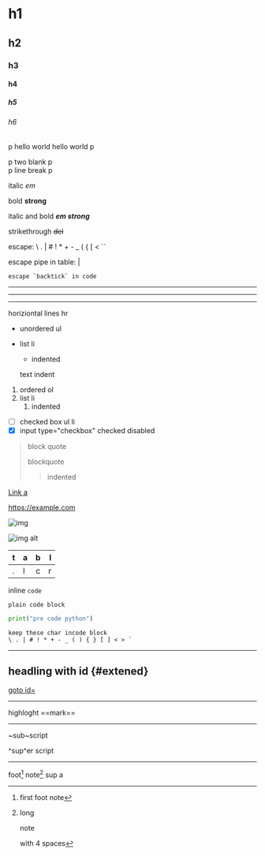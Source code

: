 # h1

## h2

### h3

#### h4

##### h5

###### h6

p hello world 
hello world p

p two blank p  
p line break p

italic *em*

bold **strong**

italic and bold ***em strong***

strikethrough ~~del~~

escape: \\ \. \| \# \! \* \+ \- \_ \( \{ \[ \< \``

escape pipe in table: &#124;

``escape `backtick` in code``

---

***

___

horiziontal lines hr

- unordered ul
- list li
    - indented
    
    text indent

1. ordered ol
2. list li
    1. indented

- [ ] checked box ul li
- [x] input type="checkbox" checked  disabled

> block quote
>
> blockquote
>
> > indented

[Link a](https://example.com)

<https://example.com>

![img](https://place-hold.it/100x100)

![img alt](https://place-hold.it/100x100 "title")

|t|a|b|l|
|---|:--|:-:|--:|
|.|l|c|r|

inline `code`

```
plain code block
```

```python
print("pre code python")
```

```
keep these char incode block
\ . | # ! * + - _ ( ) { } [ ] < > `
```

---

## headling with id {#extened}

[goto id=](#extened)

---

highloght ==mark==

---

~sub~script

^sup^er script

---

foot[^1] note[^note] sup a

[^1]: first foot note

[^note]: long

    note
    
    with 4 spaces
